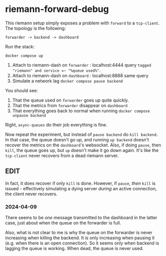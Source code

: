 # riemann-forward-debug

This riemann setup simply exposes a problem with `forward` to a `tcp-client`.
The topology is the following:

```
forwarder -> backend -> dashboard
```

Run the stack:

```
docker compose up
```

1. Attach to riemann-dash on `forwarder` : localhost:4444 query `tagged "riemann" and service =~ "%queue used%"`.
2. Attach to riemann-dash on `dashboard` : localhost:8888 same query
3. Simulate a network lag `docker compose pause backend`

You should see:

1. That the queue used on `forwarder` goes up quite quickly.
2. That the metrics from `forwarder` disappear on `dashboard`
3. That everything goes back to normal when running `docker compose unpause backend` 

Right, `async-queues` do their job everything is fine.

Now repeat the experiment, but instead of `pause backend` do `kill backend`. In that case, the queue doesn't go up, and running `up backend` doesn't recover the metrics on the `dashboard`'s websocket.
Also, if doing `pause`, then `kill`, the queue goes up, but `up` doesn't make it go down again. It's like the `tcp-client` never recovers from a dead riemann server.

## EDIT

In fact, it does recover if only `kill` is done.
However, if `pause`, *then* `kill` is issued - effectively simulating a dying server *during* an active connection, the client never recovers.

### 2024-04-09

There seems to be *one* message transmitted to the dashboard in the latter case, just about when the queue on the forwarder is full.

Also, what is not clear to me is why the queue on the forwarder is never increasing when killing the backend. It is only increasing when pausing it (e.g. when there is an open connection). So it seems only when backend is lagging the queue is working. When dead, the queue is never used.


